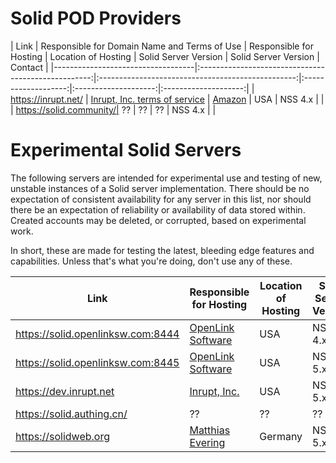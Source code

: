 # Solid POD Providers

|               Link                |    Responsible for Domain Name and Terms of Use     |             Responsible for Hosting               | Location of Hosting | Solid Server Version | Solid Server Version | Contact |
|-----------------------------------|:---------------------------------------------------:|:-------------------------------------------------:|:-------------------:|:--------------------:|:--------------------:|
| https://inrupt.net/               | [Inrupt, Inc. terms of service](https://inrupt.com/terms-of-service) |         [Amazon](https://aws.amazon.com)          |         USA         |          NSS 4.x          | |
| https://solid.community/| ?? | ?? |         ??          |           NSS 4.x          | |


# Experimental Solid Servers

The following servers are intended for experimental use and testing of new, unstable instances of a Solid server implementation. There should be no expectation of consistent availability for any server in this list, nor should there be an expectation of reliability or availability of data stored within. Created accounts may be deleted, or corrupted, based on experimental work.

In short, these are made for testing the latest, bleeding edge features and capabilities. Unless that's what you're doing, don't use any of these.

| Link | Responsible for Hosting| Location of Hosting | Solid Server Version |
|-------------------|-------------------|-------------------|-------------------|
| https://solid.openlinksw.com:8444 |   [OpenLink Software](https://www.openlinksw.com/)  |         USA         |        NSS 4.x       |
| https://solid.openlinksw.com:8445 |   [OpenLink Software](https://www.openlinksw.com/)  |         USA         |        NSS 5.x       |
| https://dev.inrupt.net |  [Inrupt, Inc.](https://www.inrupt.com/)  |         USA         |        NSS 5.x       |
| https://solid.authing.cn/         |                          ??                         |                        ??                         |         ??          |          ??          |
| https://solidweb.org         |                         [Matthias Evering](https://github.com/ewingson)                      |                        Germany                         |         NSS 5.x          |        
